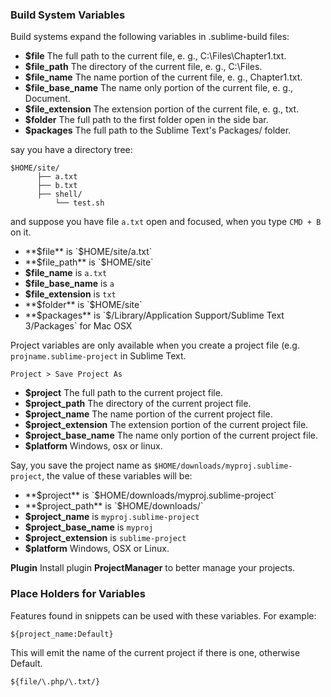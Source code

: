 
### Build System Variables
Build systems expand the following variables in .sublime-build files:

- **$file**               The full path to the current file, e. g., C:\Files\Chapter1.txt.
- **$file_path**          The directory of the current file, e. g., C:\Files.
- **$file_name**          The name portion of the current file, e. g., Chapter1.txt.
- **$file_base_name**     The name only portion of the current file, e. g., Document.
- **$file_extension**     The extension portion of the current file, e. g., txt.
- **$folder**             The full path to the first folder open in the side bar.
- **$packages**           The full path to the Sublime Text's Packages/ folder.


say you have a directory tree:

```
$HOME/site/
      ├── a.txt
      ├── b.txt
      ├── shell/
          └── test.sh
```

and suppose you have file `a.txt` open and focused, when you type `CMD + B` on it.

- **$file** is `$HOME/site/a.txt`
- **$file_path** is `$HOME/site`
- **$file_name** is `a.txt`
- **$file_base_name** is `a`
- **$file_extension** is `txt`
- **$folder** is `$HOME/site`
- **$packages** is `$/Library/Application Support/Sublime Text 3/Packages` for Mac OSX

Project variables are only available when you create a project file (e.g. `projname.sublime-project` in Sublime Text.

```
Project > Save Project As
```

- **$project**            The full path to the current project file.
- **$project_path**       The directory of the current project file.
- **$project_name**       The name portion of the current project file.
- **$project_extension**  The extension portion of the current project file.
- **$project_base_name**  The name only portion of the current project file.
- **$platform**           Windows, osx or linux.

Say, you save the project name as `$HOME/downloads/myproj.sublime-project`, the value of these variables will be:

- **$project** is `$HOME/downloads/myproj.sublime-project`
- **$project_path** is `$HOME/downloads/`
- **$project_name** is `myproj.sublime-project`
- **$project_base_name** is `myproj`
- **$project_extension** is `sublime-project`
- **$platform**           Windows, OSX or Linux.

**Plugin**
Install plugin **Project​Manager** to better manage your projects.


### Place Holders for Variables
Features found in snippets can be used with these variables. For example:

```
${project_name:Default}
```

This will emit the name of the current project if there is one, otherwise Default.

```
${file/\.php/\.txt/}
```